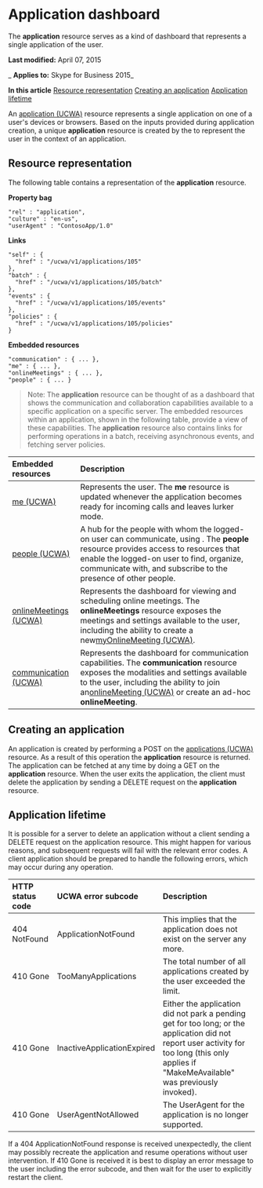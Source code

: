 
# Application dashboard
The  **application** resource serves as a kind of dashboard that represents a single application of the user.

 **Last modified:** April 07, 2015

 _ **Applies to:** Skype for Business 2015_

 **In this article**
[Resource representation](#sectionSection0)
[Creating an application](#sectionSection1)
[Application lifetime](#sectionSection2)


An [application (UCWA)](application_ref.md) resource represents a single application on one of a user's devices or browsers. Based on the inputs provided during application creation, a unique **application** resource is created by the to represent the user in the context of an application.

## Resource representation
<a name="sectionSection0"> </a>

The following table contains a representation of the  **application** resource.



**Property bag** 
```
"rel" : "application",
"culture" : "en-us",
"userAgent" : "ContosoApp/1.0"
```


**Links**
```
"self" : {      
  "href" : "/ucwa/v1/applications/105"    
},
"batch" : {
  "href" : "/ucwa/v1/applications/105/batch"
},
"events" : {
  "href" : "/ucwa/v1/applications/105/events"
},
"policies" : {
  "href" : "/ucwa/v1/applications/105/policies"
}
```


**Embedded resources**
```
"communication" : { ... },
"me" : { ... },
"onlineMeetings" : { ... },
"people" : { ... }

```

> Note:
The  **application** resource can be thought of as a dashboard that shows the communication and collaboration capabilities available to a specific application on a specific server. The embedded resources within an application, shown in the following table, provide a view of these capabilities. The **application** resource also contains links for performing operations in a batch, receiving asynchronous events, and fetching server policies.



|**Embedded resources**|**Description**|
|:-----|:-----|
|[me (UCWA)](me_ref.md)|Represents the user. The  **me** resource is updated whenever the application becomes ready for incoming calls and leaves lurker mode.|
|[people (UCWA)](people_ref.md)|A hub for the people with whom the logged-on user can communicate, using . The  **people** resource provides access to resources that enable the logged-on user to find, organize, communicate with, and subscribe to the presence of other people.|
|[onlineMeetings (UCWA)](onlineMeetings_ref.md)|Represents the dashboard for viewing and scheduling online meetings. The  **onlineMeetings** resource exposes the meetings and settings available to the user, including the ability to create a new[myOnlineMeeting (UCWA)](myOnlineMeeting_ref.md).|
|[communication (UCWA)](communication_ref.md)|Represents the dashboard for communication capabilities. The  **communication** resource exposes the modalities and settings available to the user, including the ability to join an[onlineMeeting (UCWA)](onlineMeeting_ref.md) or create an ad-hoc **onlineMeeting**.|

## Creating an application
<a name="sectionSection1"> </a>

An application is created by performing a POST on the [applications (UCWA)](applications_ref.md) resource. As a result of this operation the **application** resource is returned. The application can be fetched at any time by doing a GET on the **application** resource. When the user exits the application, the client must delete the application by sending a DELETE request on the **application** resource.


## Application lifetime
<a name="sectionSection2"> </a>

It is possible for a server to delete an application without a client sending a DELETE request on the application resource. This might happen for various reasons, and subsequent requests will fail with the relevant error codes. A client application should be prepared to handle the following errors, which may occur during any operation.



|**HTTP status code**|**UCWA error subcode**|**Description**|
|:-----|:-----|:-----|
|404 NotFound|ApplicationNotFound|This implies that the application does not exist on the server any more.|
|410 Gone|TooManyApplications|The total number of all applications created by the user exceeded the limit.|
|410 Gone|InactiveApplicationExpired|Either the application did not park a pending get for too long; or the application did not report user activity for too long (this only applies if "MakeMeAvailable" was previously invoked).|
|410 Gone|UserAgentNotAllowed|The UserAgent for the application is no longer supported.|
If a 404 ApplicationNotFound response is received unexpectedly, the client may possibly recreate the application and resume operations without user intervention. If 410 Gone is received it is best to display an error message to the user including the error subcode, and then wait for the user to explicitly restart the client.

